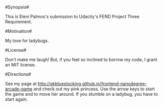 #Synopsis#

This is Eleni Palmos's submission to Udacity's FEND Project Three Requirement.



#Motivation#

My love for ladybugs.



#License#

Don't make me laugh! But, if you feel so inclined to borrow my code, I grant an MIT license.



#Directions#

See my page at http://gkbluestocking.github.io/frontend-nanodegree-arcade-game and check out my pink princess. Use the arrow keys to start the game and to move her around. If you stumble on a ladybug, you have to start again.
